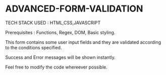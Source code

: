 # ADVANCED-FORM-VALIDATION

TECH STACK USED : HTML,CSS,JAVASCRIPT

Prerequisites : Functions, Regex, DOM, Basic styling.

This form contains some user input fields and they are validated according to the conditions specified.

Success and Error messages will be shown instantly.

Feel free to modify the code whereever possible.

